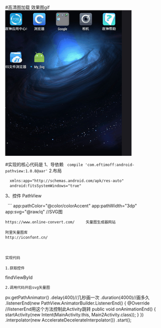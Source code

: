 ﻿#高清图加载
效果图gif
![](yl.gif)



#实现的核心代码是
1、导依赖
    ```
    compile 'com.eftimoff:android-pathview:1.0.8@aar'
    ```
2.布局
   
   ```
     xmlns:app="http://schemas.android.com/apk/res-auto"
     android:fitsSystemWindows="true"

   ```
  



3、控件
   PathView
   
   ```
   app:pathColor="@color/colorAccent"
        app:pathWidth="3dp"
        app:svg="@raw/q" //SVG图
		
    
   ```
https://www.online-convert.com/		矢量图生成器网站

阿里矢量图库
http://iconfont.cn/



实现代码

1.获取控件  

  ```
  findViewById

  ```
2.调用代码开启svg矢量图
 ```
  pv.getPathAnimator()
                .delay(400)//几秒画一次
                .duration(4000)//画多久
                .listenerEnd(new PathView.AnimatorBuilder.ListenerEnd() {
                    @Override
                    //listenerEnd用这个方法控制此Activity跳转
                    public void onAnimationEnd() {
                        startActivity(new Intent(MainActivity.this, Main2Activity.class));
                    }
                })
                .interpolator(new AccelerateDecelerateInterpolator())
                .start();
  ```
